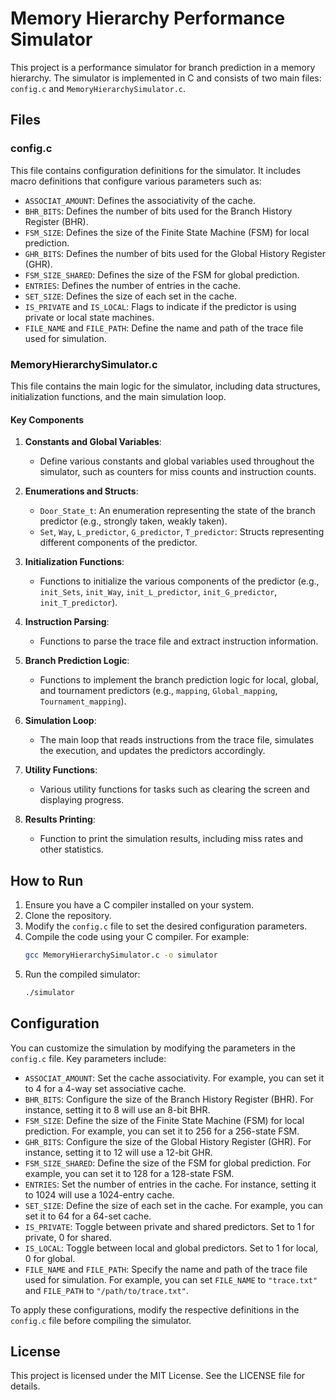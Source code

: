 # Memory Hierarchy Performance Simulator

This project is a performance simulator for branch prediction in a memory hierarchy. The simulator is implemented in C and consists of two main files: `config.c` and `MemoryHierarchySimulator.c`.

## Files

### config.c

This file contains configuration definitions for the simulator. It includes macro definitions that configure various parameters such as:

- `ASSOCIAT_AMOUNT`: Defines the associativity of the cache.
- `BHR_BITS`: Defines the number of bits used for the Branch History Register (BHR).
- `FSM_SIZE`: Defines the size of the Finite State Machine (FSM) for local prediction.
- `GHR_BITS`: Defines the number of bits used for the Global History Register (GHR).
- `FSM_SIZE_SHARED`: Defines the size of the FSM for global prediction.
- `ENTRIES`: Defines the number of entries in the cache.
- `SET_SIZE`: Defines the size of each set in the cache.
- `IS_PRIVATE` and `IS_LOCAL`: Flags to indicate if the predictor is using private or local state machines.
- `FILE_NAME` and `FILE_PATH`: Define the name and path of the trace file used for simulation.

### MemoryHierarchySimulator.c

This file contains the main logic for the simulator, including data structures, initialization functions, and the main simulation loop.

#### Key Components

1. **Constants and Global Variables**:
   - Define various constants and global variables used throughout the simulator, such as counters for miss counts and instruction counts.

2. **Enumerations and Structs**:
   - `Door_State_t`: An enumeration representing the state of the branch predictor (e.g., strongly taken, weakly taken).
   - `Set`, `Way`, `L_predictor`, `G_predictor`, `T_predictor`: Structs representing different components of the predictor.

3. **Initialization Functions**:
   - Functions to initialize the various components of the predictor (e.g., `init_Sets`, `init_Way`, `init_L_predictor`, `init_G_predictor`, `init_T_predictor`).

4. **Instruction Parsing**:
   - Functions to parse the trace file and extract instruction information.

5. **Branch Prediction Logic**:
   - Functions to implement the branch prediction logic for local, global, and tournament predictors (e.g., `mapping`, `Global_mapping`, `Tournament_mapping`).

6. **Simulation Loop**:
   - The main loop that reads instructions from the trace file, simulates the execution, and updates the predictors accordingly.

7. **Utility Functions**:
   - Various utility functions for tasks such as clearing the screen and displaying progress.

8. **Results Printing**:
   - Function to print the simulation results, including miss rates and other statistics.

## How to Run

1. Ensure you have a C compiler installed on your system.
2. Clone the repository.
3. Modify the `config.c` file to set the desired configuration parameters.
4. Compile the code using your C compiler. For example:
   ```sh
   gcc MemoryHierarchySimulator.c -o simulator
5. Run the compiled simulator:
    ```sh
    ./simulator

## Configuration

You can customize the simulation by modifying the parameters in the `config.c` file. Key parameters include:

- `ASSOCIAT_AMOUNT`: Set the cache associativity. For example, you can set it to 4 for a 4-way set associative cache.
- `BHR_BITS`: Configure the size of the Branch History Register (BHR). For instance, setting it to 8 will use an 8-bit BHR.
- `FSM_SIZE`: Define the size of the Finite State Machine (FSM) for local prediction. For example, you can set it to 256 for a 256-state FSM.
- `GHR_BITS`: Configure the size of the Global History Register (GHR). For instance, setting it to 12 will use a 12-bit GHR.
- `FSM_SIZE_SHARED`: Define the size of the FSM for global prediction. For example, you can set it to 128 for a 128-state FSM.
- `ENTRIES`: Set the number of entries in the cache. For instance, setting it to 1024 will use a 1024-entry cache.
- `SET_SIZE`: Define the size of each set in the cache. For example, you can set it to 64 for a 64-set cache.
- `IS_PRIVATE`: Toggle between private and shared predictors. Set to 1 for private, 0 for shared.
- `IS_LOCAL`: Toggle between local and global predictors. Set to 1 for local, 0 for global.
- `FILE_NAME` and `FILE_PATH`: Specify the name and path of the trace file used for simulation. For example, you can set `FILE_NAME` to `"trace.txt"` and `FILE_PATH` to `"/path/to/trace.txt"`.

To apply these configurations, modify the respective definitions in the `config.c` file before compiling the simulator.

## License

This project is licensed under the MIT License. See the LICENSE file for details.

